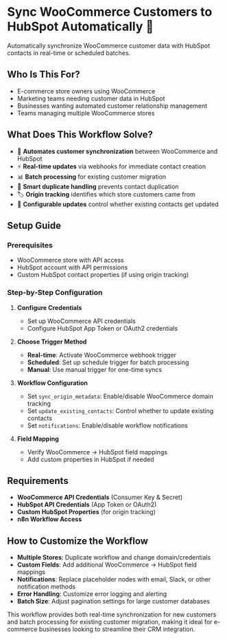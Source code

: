 # Sync WooCommerce Customers to HubSpot Automatically 🔄

Automatically synchronize WooCommerce customer data with HubSpot contacts in real-time or scheduled batches.

## Who Is This For?

- E-commerce store owners using WooCommerce
- Marketing teams needing customer data in HubSpot
- Businesses wanting automated customer relationship management
- Teams managing multiple WooCommerce stores

## What Does This Workflow Solve?

- 🔄 **Automates customer synchronization** between WooCommerce and HubSpot
- ⚡ **Real-time updates** via webhooks for immediate contact creation
- 📊 **Batch processing** for existing customer migration
- 🎯 **Smart duplicate handling** prevents contact duplication
- 🏷️ **Origin tracking** identifies which store customers came from
- 🔧 **Configurable updates** control whether existing contacts get updated

## Setup Guide

### Prerequisites
- WooCommerce store with API access
- HubSpot account with API permissions
- Custom HubSpot contact properties (if using origin tracking)

### Step-by-Step Configuration

1. **Configure Credentials**
   - Set up WooCommerce API credentials
   - Configure HubSpot App Token or OAuth2 credentials

2. **Choose Trigger Method**
   - **Real-time**: Activate WooCommerce webhook trigger
   - **Scheduled**: Set up schedule trigger for batch processing
   - **Manual**: Use manual trigger for one-time syncs

3. **Workflow Configuration**
   - Set `sync_origin_metadata`: Enable/disable WooCommerce domain tracking
   - Set `update_existing_contacts`: Control whether to update existing contacts
   - Set `notifications`: Enable/disable workflow notifications

4. **Field Mapping**
   - Verify WooCommerce → HubSpot field mappings
   - Add custom properties in HubSpot if needed

## Requirements

- **WooCommerce API Credentials** (Consumer Key & Secret)
- **HubSpot API Credentials** (App Token or OAuth2)
- **Custom HubSpot Properties** (for origin tracking)
- **n8n Workflow Access**

## How to Customize the Workflow

- **Multiple Stores**: Duplicate workflow and change domain/credentials
- **Custom Fields**: Add additional WooCommerce → HubSpot field mappings
- **Notifications**: Replace placeholder nodes with email, Slack, or other notification methods
- **Error Handling**: Customize error logging and alerting
- **Batch Size**: Adjust pagination settings for large customer databases

This workflow provides both real-time synchronization for new customers and batch processing for existing customer migration, making it ideal for e-commerce businesses looking to streamline their CRM integration.